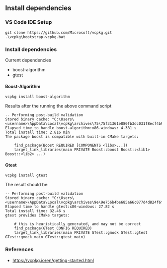 ## Install dependencies

### VS Code IDE Setup
```
git clone https://github.com/Microsoft/vcpkg.git
.\vcpkg\bootstrap-vcpkg.bat
```





### Install dependencies

Current dependencies
- boost-algorithm
- gtest

#### Boost-Algorithm
```
vcpkg install boost-algorithm
```

Results after the running the above command  script
```
-- Performing post-build validation
Stored binary cache: "C:\Users\<username>\AppData\Local\vcpkg\archives\75\75f31361e880fb3dc031f8ecf4b9044a8631582db7ba9600cc894f0dddb94212.zip"
Elapsed time to handle boost-algorithm:x86-windows: 4.381 s
Total install time: 2.816 min
The package boost is compatible with built-in CMake targets:

    find_package(Boost REQUIRED [COMPONENTS <libs>...])
    target_link_libraries(main PRIVATE Boost::boost Boost::<lib1> Boost::<lib2> ...)

```
#### Gtest
```
vcpkg install gtest
```

The result should be:
```
-- Performing post-build validation
Stored binary cache: "C:\Users\<username>\AppData\Local\vcpkg\archives\9e\9e756b4be685a66c077d4d824f6f06d4c16ea02b1546a44ffd1ab6a3a8a52f9e.zip"
Elapsed time to handle gtest:x86-windows: 27.82 s
Total install time: 32.46 s
gtest provides CMake targets:

    # this is heuristically generated, and may not be correct
    find_package(GTest CONFIG REQUIRED)
    target_link_libraries(main PRIVATE GTest::gmock GTest::gtest GTest::gmock_main GTest::gtest_main)
```

### References
- https://vcpkg.io/en/getting-started.html
